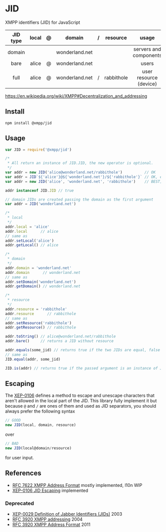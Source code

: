 JID
===

XMPP identifiers (JID) for JavaScript

| JID type | local | @ |     domain     | / |  resource  |          usage         |
|:--------:|:-----:|:-:|:--------------:|:-:|:----------:|:----------------------:|
|  domain  |       |   | wonderland.net |   |            | servers and components |
|   bare   | alice | @ | wonderland.net |   |            | users                  |
|   full   | alice | @ | wonderland.net | / | rabbithole | user resource (device) |

https://en.wikipedia.org/wiki/XMPP#Decentralization_and_addressing

## Install

```
npm install @xmpp/jid
```

## Usage

```javascript
var JID = require('@xmpp/jid')

/*
 * All return an instance of JID.JID, the new operator is optional.
 */
var addr = new JID('alice@wonderland.net/rabbithole')          // OK
var addr = JID`${'alice'}@${'wonderland.net'}/${'rabbithole'}` // OK, es6 tagged template string
var addr = new JID('alice', 'wonderland.net', 'rabbithole')    // BEST; see section on escaping below

addr instanceof JID.JID // true

// domain JIDs are created passing the domain as the first argument
var addr = JID('wonderland.net')

/*
 * local
 */
addr.local = 'alice'
addr.local      // alice
// same as
addr.setLocal('alice')
addr.getLocal() // alice

/*
 * domain
 */
addr.domain = 'wonderland.net'
addr.domain      // wonderland.net
// same as
addr.setDomain('wonderland.net')
addr.getDomain() // wonderland.net

/*
 * resource
 */
addr.resource = 'rabbithole'
addr.resource      // rabbithole
// same as
addr.setResource('rabbithole')
addr.getResource() // rabbithole

addr.toString() // alice@wonderland.net/rabbithole
addr.bare()     // returns a JID without resource

addr.equals(some_jid) // returns true if the two JIDs are equal, false otherwise
// same as
JID.equal(addr, some_jid)

JID.is(addr) // returns true if the passed argument is an instance of JID.JID, false otherwise
```

## Escaping

The [XEP-0106](http://xmpp.org/extensions/xep-0106.html) defines a method to escape and unescape characters that aren't allowed in the local part of the JID. This library fully implement it but because `@` and `/` are ones of them and used as JID separators, you should always prefer the following syntax

```javascript
// GOOD
new JID(local, domain, resource)
```

over

```javascript
// BAD
new JID(local@domain/resource)
```

for user input.

## References

* [RFC 7622 XMPP Address Format](https://tools.ietf.org/html/rfc7622) mostly implemented, l10n WIP
* [XEP-0106 JID Escaping](https://xmpp.org/extensions/xep-0106.html) implemented

### Deprecated

* [XEP-0029 Definition of Jabber Identifiers (JIDs)](https://xmpp.org/extensions/xep-0029.html) 2003
* [RFC 3920 XMPP addressing](https://tools.ietf.org/html/rfc3920#section-3) 2004
* [RFC 3920 XMPP Address Format](https://tools.ietf.org/html/rfc6122) 2011
